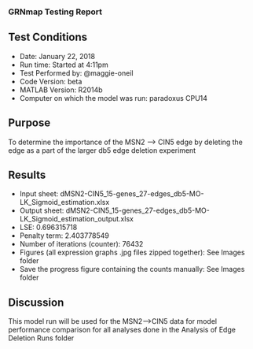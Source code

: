 ### GRNmap Testing Report
## Test Conditions

* Date: January 22, 2018
* Run time: Started at 4:11pm
* Test Performed by: @maggie-oneil
* Code Version: beta
* MATLAB Version: R2014b
* Computer on which the model was run: paradoxus CPU14

## Purpose
To determine the importance of the MSN2 --> CIN5 edge by deleting the edge as a part of the larger db5 edge deletion experiment

## Results

* Input sheet: dMSN2-CIN5_15-genes_27-edges_db5-MO-LK_Sigmoid_estimation.xlsx
* Output sheet: dMSN2-CIN5_15-genes_27-edges_db5-MO-LK_Sigmoid_estimation_output.xlsx
* LSE: 0.696315718
* Penalty term: 2.403778549
* Number of iterations (counter): 76432
* Figures (all expression graphs .jpg files zipped together): See Images folder
* Save the progress figure containing the counts manually: See Images folder 

## Discussion
This model run will be used for the MSN2—>CIN5 data for model performance comparison for all analyses done in the Analysis of Edge Deletion Runs folder
